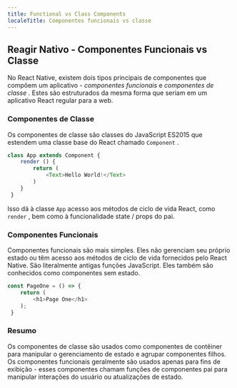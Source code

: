 ```yaml
---
title: Functional vs Class Components
localeTitle: Componentes funcionais vs classe
---
```

## Reagir Nativo - Componentes Funcionais vs Classe

No React Native, existem dois tipos principais de componentes que compõem um aplicativo - _componentes funcionais_ e _componentes de classe_ . Estes são estruturados da mesma forma que seriam em um aplicativo React regular para a web.

### Componentes de Classe

Os componentes de classe são classes do JavaScript ES2015 que estendem uma classe base do React chamado `Component` .

```js
class App extends Component { 
    render () { 
        return ( 
            <Text>Hello World!</Text> 
        ) 
    } 
 } 
```

Isso dá à classe `App` acesso aos métodos de ciclo de vida React, como `render` , bem como à funcionalidade state / props do pai.

### Componentes Funcionais

Componentes funcionais são mais simples. Eles não gerenciam seu próprio estado ou têm acesso aos métodos de ciclo de vida fornecidos pelo React Native. São literalmente antigas funções JavaScript. Eles também são conhecidos como componentes sem estado.

```js
const PageOne = () => { 
    return ( 
        <h1>Page One</h1> 
    ); 
 } 
```

### Resumo

Os componentes de classe são usados ​​como componentes de contêiner para manipular o gerenciamento de estado e agrupar componentes filhos. Os componentes funcionais geralmente são usados ​​apenas para fins de exibição - esses componentes chamam funções de componentes pai para manipular interações do usuário ou atualizações de estado.
